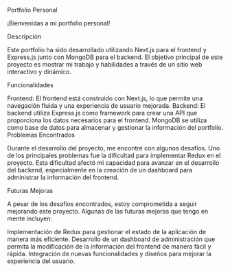 Portfolio Personal

¡Bienvenidas a mi portfolio personal!

Descripción

Este portfolio ha sido desarrollado utilizando Next.js para el frontend y Express.js junto con MongoDB para el backend. El objetivo principal de este proyecto es mostrar mi trabajo y habilidades a través de un sitio web interactivo y dinámico.

Funcionalidades

Frontend: El frontend está construido con Next.js, lo que permite una navegación fluida y una experiencia de usuario mejorada.
Backend: El backend utiliza Express.js como framework para crear una API que proporciona los datos necesarios para el frontend. MongoDB se utiliza como base de datos para almacenar y gestionar la información del portfolio.
Problemas Encontrados

Durante el desarrollo del proyecto, me encontré con algunos desafíos. Uno de los principales problemas fue la dificultad para implementar Redux en el proyecto. Esta dificultad afectó mi capacidad para avanzar en el desarrollo del backend, especialmente en la creación de un dashboard para administrar la información del frontend.

Futuras Mejoras

A pesar de los desafíos encontrados, estoy comprometida a seguir mejorando este proyecto. Algunas de las futuras mejoras que tengo en mente incluyen:

Implementación de Redux para gestionar el estado de la aplicación de manera más eficiente.
Desarrollo de un dashboard de administración que permita la modificación de la información del frontend de manera fácil y rápida.
Integración de nuevas funcionalidades y diseños para mejorar la experiencia del usuario.
